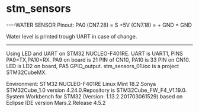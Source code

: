 # stm_sensors
----WATER SENSOR
Pinout:
PA0 (CN7.28) = S
+5V (CN7.18) = +
GND = GND

Water level is printed trough UART in case of change.


---------------


Using LED and UART on STM32 NUCLEO-F401RE.
UART is UART1, PINS PA9=TX,PA10=RX. PA9 on board is 21 PIN of CN10, PA10 is 33 PIN on CN10.
LED is LD2 on board, PA5 GPIO_output.
stm_sensors_01.ioc is a project STM32CubeMX.


Environment:
STM32 NUCLEO-F401RE
Linux Mint 18.2 Sonya
STM32Cube_1.0 version 4.24.0.Repository is STM32Cube_FW_F4_V1.19.0.
System Workbench for STM32 (Version: 1.13.2.201703061529) based on Eclipse IDE version Mars.2.Release 4.5.2